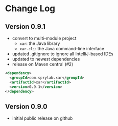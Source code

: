 Change Log
==========

Version 0.9.1
-------------

 * convert to multi-module project
   * `xar`: the Java library
   * `xar-cli`: the Java command-line interface
 * updated .gitignore to ignore all IntelliJ-based IDEs
 * updated to newest dependencies
 * release on Maven central (#2)

```xml
<dependency>
  <groupId>com.sprylab.xar</groupId>
  <artifactId>xar</artifactId>
  <version>0.9.1</version>
</dependency>
```

Version 0.9.0
-------------

 * initial public release on github
